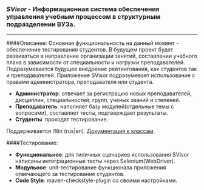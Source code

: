 ### *SVisor* - Информационная система обеспечения управления учебным процессом в структурным подразделении ВУЗа.
---

####Описание:
Основная функциональность на данный момент - обеспечение тестирования студентов. В будущем проект будет развиваться в направление организации занятий, составлении учебного плана в зависимости от специальности и нагрузки преподавателей. Подразумевается будущее внедрение рейтингования, как студентов так и преподавателей. Приложение SVisor подразумевает использование с правами администратора, преподавателя или студента.

* **Администратор**: отвечает за регистрацию новых преподавателей, дисциплин, специальностей, групп, ученых званий и степеней.
* **Преподаватель**: наполняет базу модулей(отдельные темы с вопросами), составляет тесты, подтверждает результаты.
* **Студенты**: проходят тестирование.

Поддерживается i18n (rus|en). [Документация к классам](http://novikovnick.github.io/SVisor/ "JavaDoc").

####Тестирование:
* **Функциональное**: для типичных сценариев использования SVisor написаны интеграционные тесты через Selenium(WebDriver).  
* **Модульное**: unit-тестирование функционала приложения отвечающего за тестирование студентов. 
* **Code Style**: maven-checkstyle-plugin со своими настройками. 
